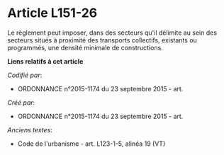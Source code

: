 # Article L151-26

Le règlement peut imposer, dans des secteurs qu'il délimite au sein des secteurs situés à proximité des transports
collectifs, existants ou programmés, une densité minimale de constructions.

**Liens relatifs à cet article**

_Codifié par_:

  - ORDONNANCE n°2015-1174 du 23 septembre 2015 - art.

_Créé par_:

  - ORDONNANCE n°2015-1174 du 23 septembre 2015 - art.

_Anciens textes_:

  - Code de l'urbanisme - art. L123-1-5, alinéa 19 (VT)

